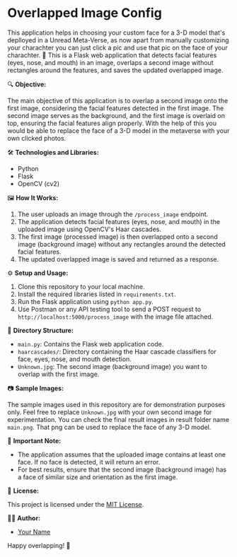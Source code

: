 # Overlapped Image Config

This application helps in choosing your custom face for a 3-D model that's deplloyed in a Unread Meta-Verse, as now apart from manually customizing your charachter you can just click a pic and use that pic on the face of your charachter.
🎯 This is a Flask web application that detects facial features (eyes, nose, and mouth) in an image, overlaps a second image without rectangles around the features, and saves the updated overlapped image.

🔍 **Objective:**

The main objective of this application is to overlap a second image onto the first image, considering the facial features detected in the first image. The second image serves as the background, and the first image is overlaid on top, ensuring the facial features align properly.
With the help of this you would be able to replace the face of a 3-D model in the metaverse with your own clicked photos.

🛠️ **Technologies and Libraries:**

- Python
- Flask
- OpenCV (cv2)

🖼️ **How It Works:**

1. The user uploads an image through the `/process_image` endpoint.
2. The application detects facial features (eyes, nose, and mouth) in the uploaded image using OpenCV's Haar cascades.
3. The first image (processed image) is then overlapped onto a second image (background image) without any rectangles around the detected facial features.
4. The updated overlapped image is saved and returned as a response.

⚙️ **Setup and Usage:**

1. Clone this repository to your local machine.
2. Install the required libraries listed in `requirements.txt`.
3. Run the Flask application using `python app.py`.
4. Use Postman or any API testing tool to send a POST request to `http://localhost:5000/process_image` with the image file attached.

📂 **Directory Structure:**

- `main.py`: Contains the Flask web application code.
- `haarcascades/`: Directory containing the Haar cascade classifiers for face, eyes, nose, and mouth detection.
- `Unknown.jpg`: The second image (background image) you want to overlap with the first image.

📷 **Sample Images:**

The sample images used in this repository are for demonstration purposes only. Feel free to replace `Unknown.jpg` with your own second image for experimentation.
You can check the final result images in result folder name `main.png`. That png can be used to replace the face of any 3-D model.

🚨 **Important Note:**

- The application assumes that the uploaded image contains at least one face. If no face is detected, it will return an error.
- For best results, ensure that the second image (background image) has a face of similar size and orientation as the first image.

📝 **License:**

This project is licensed under the [MIT License](LICENSE).

👩‍💻 **Author:**

- [Your Name](https://github.com/Delicate-Jerk)

Happy overlapping! 🎉
